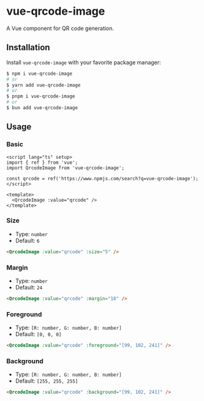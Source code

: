# vue-qrcode-image

A Vue component for QR code generation.

## Installation

Install `vue-qrcode-image` with your favorite package manager:

```sh
$ npm i vue-qrcode-image
# or
$ yarn add vue-qrcode-image
# or
$ pnpm i vue-qrcode-image
# or
$ bun add vue-qrcode-image
```

## Usage

### Basic

```vue
<script lang="ts" setup>
import { ref } from 'vue';
import QrcodeImage from 'vue-qrcode-image';

const qrcode = ref('https://www.npmjs.com/search?q=vue-qrcode-image');
</script>

<template>
  <QrcodeImage :value="qrcode" />
</template>
```

### Size

- Type: `number`
- Default: `6`

```html
<QrcodeImage :value="qrcode" :size="5" />
```

### Margin

- Type: `number`
- Default: `24`

```html
<QrcodeImage :value="qrcode" :margin="18" />
```

### Foreground

- Type: `[R: number, G: number, B: number]`
- Default: `[0, 0, 0]`

```html
<QrcodeImage :value="qrcode" :foreground="[99, 102, 241]" />
```

### Background

- Type: `[R: number, G: number, B: number]`
- Default: `[255, 255, 255]`

```html
<QrcodeImage :value="qrcode" :background="[99, 102, 241]" />
```
